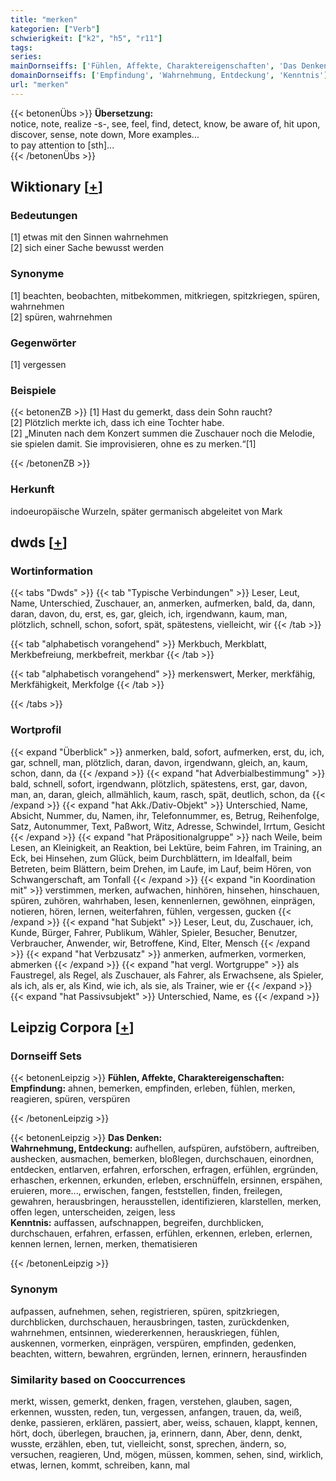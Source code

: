 ```yaml
---
title: "merken"
kategorien: ["Verb"]
schwierigkeit: ["k2", "h5", "r11"]
tags:
series:
mainDornseiffs: ['Fühlen, Affekte, Charaktereigenschaften', 'Das Denken']
domainDornseiffs: ['Empfindung', 'Wahrnehmung, Entdeckung', 'Kenntnis']
url: "merken"
---
```


{{< betonenÜbs >}}
**Übersetzung:**  
notice, note, realize -s-, see, feel, find, detect, know, be aware of, hit upon, discover, sense, note down, More examples...  
to pay attention to [sth]...  
{{< /betonenÜbs >}}

## Wiktionary [[+](https://de.wiktionary.org/wiki/merken)]

### Bedeutungen
[1] etwas mit den Sinnen wahrnehmen  
[2] sich einer Sache bewusst werden  

### Synonyme
[1] beachten, beobachten, mitbekommen, mitkriegen, spitzkriegen, spüren, wahrnehmen  
[2] spüren, wahrnehmen  

### Gegenwörter
[1] vergessen  

### Beispiele
{{< betonenZB >}}
[1] Hast du gemerkt, dass dein Sohn raucht?  
[2] Plötzlich merkte ich, dass ich eine Tochter habe.  
[2] „Minuten nach dem Konzert summen die Zuschauer noch die Melodie, sie spielen damit. Sie improvisieren, ohne es zu merken.“[1]  

{{< /betonenZB >}}
### Herkunft
indoeuropäische Wurzeln, später germanisch abgeleitet von Mark  



## dwds [[+](https://www.dwds.de/wb/merken)]

### Wortinformation
{{< tabs "Dwds" >}}
{{< tab "Typische Verbindungen" >}}
Leser, Leut, Name, Unterschied, Zuschauer, an, anmerken, aufmerken, bald, da, dann, daran, davon, du, erst, es, gar, gleich, ich, irgendwann, kaum, man, plötzlich, schnell, schon, sofort, spät, spätestens, vielleicht, wir
{{< /tab >}}

{{< tab "alphabetisch vorangehend" >}}
Merkbuch, Merkblatt, Merkbefreiung, merkbefreit, merkbar
{{< /tab >}}

{{< tab "alphabetisch vorangehend" >}}
merkenswert, Merker, merkfähig, Merkfähigkeit, Merkfolge
{{< /tab >}}

{{< /tabs >}}

### Wortprofil
{{< expand "Überblick" >}} anmerken, bald, sofort, aufmerken, erst, du, ich, gar, schnell, man, plötzlich, daran, davon, irgendwann, gleich, an, kaum, schon, dann, da {{< /expand >}}
{{< expand "hat Adverbialbestimmung" >}} bald, schnell, sofort, irgendwann, plötzlich, spätestens, erst, gar, davon, man, an, daran, gleich, allmählich, kaum, rasch, spät, deutlich, schon, da {{< /expand >}}
{{< expand "hat Akk./Dativ-Objekt" >}} Unterschied, Name, Absicht, Nummer, du, Namen, ihr, Telefonnummer, es, Betrug, Reihenfolge, Satz, Autonummer, Text, Paßwort, Witz, Adresse, Schwindel, Irrtum, Gesicht {{< /expand >}}
{{< expand "hat Präpositionalgruppe" >}} nach Weile, beim Lesen, an Kleinigkeit, an Reaktion, bei Lektüre, beim Fahren, im Training, an Eck, bei Hinsehen, zum Glück, beim Durchblättern, im Idealfall, beim Betreten, beim Blättern, beim Drehen, im Laufe, im Lauf, beim Hören, von Schwangerschaft, am Tonfall {{< /expand >}}
{{< expand "in Koordination mit" >}} verstimmen, merken, aufwachen, hinhören, hinsehen, hinschauen, spüren, zuhören, wahrhaben, lesen, kennenlernen, gewöhnen, einprägen, notieren, hören, lernen, weiterfahren, fühlen, vergessen, gucken {{< /expand >}}
{{< expand "hat Subjekt" >}} Leser, Leut, du, Zuschauer, ich, Kunde, Bürger, Fahrer, Publikum, Wähler, Spieler, Besucher, Benutzer, Verbraucher, Anwender, wir, Betroffene, Kind, Elter, Mensch {{< /expand >}}
{{< expand "hat Verbzusatz" >}} anmerken, aufmerken, vormerken, abmerken {{< /expand >}}
{{< expand "hat vergl. Wortgruppe" >}} als Faustregel, als Regel, als Zuschauer, als Fahrer, als Erwachsene, als Spieler, als ich, als er, als Kind, wie ich, als sie, als Trainer, wie er {{< /expand >}}
{{< expand "hat Passivsubjekt" >}} Unterschied, Name, es {{< /expand >}}

## Leipzig Corpora [[+](https://corpora.uni-leipzig.de/en/res?word=merken&corpusId=deu_newscrawl-public_2018)]

### Dornseiff Sets
{{< betonenLeipzig >}}
**Fühlen, Affekte, Charaktereigenschaften:**  
**Empfindung:** ahnen, bemerken, empfinden, erleben, fühlen, merken, reagieren, spüren, verspüren  

{{< /betonenLeipzig >}}


{{< betonenLeipzig >}}
**Das Denken:**  
**Wahrnehmung, Entdeckung:** aufhellen, aufspüren, aufstöbern, auftreiben, aushecken, ausmachen, bemerken, bloßlegen, durchschauen, einordnen, entdecken, entlarven, erfahren, erforschen, erfragen, erfühlen, ergründen, erhaschen, erkennen, erkunden, erleben, erschnüffeln, ersinnen, erspähen, eruieren, more..., erwischen, fangen, feststellen, finden, freilegen, gewahren, herausbringen, herausstellen, identifizieren, klarstellen, merken, offen legen, unterscheiden, zeigen, less  
**Kenntnis:** auffassen, aufschnappen, begreifen, durchblicken, durchschauen, erfahren, erfassen, erfühlen, erkennen, erleben, erlernen, kennen lernen, lernen, merken, thematisieren  

{{< /betonenLeipzig >}}

### Synonym
aufpassen, aufnehmen, sehen, registrieren, spüren, spitzkriegen, durchblicken, durchschauen, herausbringen, tasten, zurückdenken, wahrnehmen, entsinnen, wiedererkennen, herauskriegen, fühlen, auskennen, vormerken, einprägen, verspüren, empfinden, gedenken, beachten, wittern, bewahren, ergründen, lernen, erinnern, herausfinden


### Similarity based on Cooccurrences
merkt, wissen, gemerkt, denken, fragen, verstehen, glauben, sagen, erkennen, wussten, reden, tun, vergessen, anfangen, trauen, da, weiß, denke, passieren, erklären, passiert, aber, weiss, schauen, klappt, kennen, hört, doch, überlegen, brauchen, ja, erinnern, dann, Aber, denn, denkt, wusste, erzählen, eben, tut, vielleicht, sonst, sprechen, ändern, so, versuchen, reagieren, Und, mögen, müssen, kommen, sehen, sind, wirklich, etwas, lernen, kommt, schreiben, kann, mal


